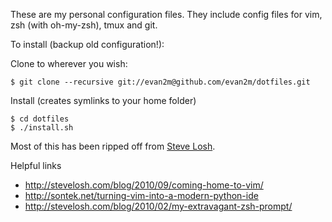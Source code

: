These are my personal configuration files. They include config files for vim, zsh (with oh-my-zsh), tmux and git.

To install (backup old configuration!):

Clone to wherever you wish:

    $ git clone --recursive git://evan2m@github.com/evan2m/dotfiles.git

Install (creates symlinks to your home folder)

    $ cd dotfiles
    $ ./install.sh

Most of this has been ripped off from [Steve Losh](http://stevelosh.com/). 

Helpful links

 * http://stevelosh.com/blog/2010/09/coming-home-to-vim/
 * http://sontek.net/turning-vim-into-a-modern-python-ide
 * http://stevelosh.com/blog/2010/02/my-extravagant-zsh-prompt/
